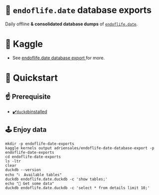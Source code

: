 # 🦆 `endoflife.date` database exports

Daily offline **& consolidated database dumps** of [`endoflife.date`](https://endoflife.date/).

# 🔖 Kaggle

- See [ endoflife.date database export ](https://www.kaggle.com/code/adriensales/endoflife-date-database-export/notebook) for more.

# 🚀 Quickstart

## ☝️ Prerequisite

- [✔️`duckdb`installed](https://duckdb.org/docs/installation/)

## 🕹️ Enjoy data

```shell
mkdir -p endoflife-date-exports
kaggle kernels output adriensales/endoflife-date-database-export -p endoflife-date-exports
cd endoflife-date-exports
ls -ltr
clear
duckdb --version
echo "ℹ️  Available tables"
duckdb endoflife.date.duckdb -c 'show tables;'
echo "🚀 Get some data"
duckdb endoflife.date.duckdb -c 'select * from details limit 10;'
```
